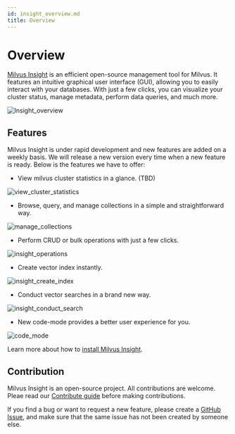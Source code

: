 ```yaml
---
id: insight_overview.md
title: Overview
---
```


# Overview

[Milvus Insight](https://github.com/milvus-io/milvus-insight) is an efficient open-source management tool for Milvus. It features an intuitive graphical user interface (GUI), allowing you to easily interact with your databases. With just a few clicks, you can visualize your cluster status, manage metadata, perform data queries, and much more.

![Insight_overview](../../../../assets/insight_overview.png)

## Features
Milvus Insight is under rapid development and new features are added on a weekly basis. We will release a new version every time when a new feature is ready. 
Below is the features we have to offer:

- View milvus cluster statistics in a glance. (TBD)

![view_cluster_statistics](../../../../assets/view_cluster_statistics.png)

- Browse, query, and manage collections in a simple and straightforward way.

![manage_collections](../../../../assets/manage_collections.png)

- Perform CRUD or bulk operations with just a few clicks. 

![insight_operations](../../../../assets/insight_operations.png)

- Create vector index instantly.

![insight_create_index](../../../../assets/insight_create_index.png)

- Conduct vector searches in a brand new way.

![insight_conduct_search](../../../../assets/insight_conduct_search.png)

- New code-mode provides a better user experience for you.

![code_mode](../../../../assets/code_mode.png)

Learn more about how to [install Milvus Insight](insight_install.md).


## Contribution
Milvus Insight is an open-source project. All contributions are welcome. Pleae read our [Contribute guide](https://github.com/milvus-io/milvus-insight#-building-and-running-milvus-insight-andor-contributing-code) before making contributions.

If you find a bug or want to request a new feature, please create a [GitHub Issue](https://github.com/milvus-io/milvus-insight/issues/new/choose), and make sure that the same issue has not been created by someone else.

